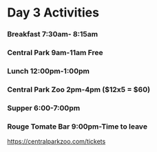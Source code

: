 # Day 3 Activities

### Breakfast 7:30am- 8:15am
### Central Park 9am-11am Free
### Lunch 12:00pm-1:00pm
### Central Park Zoo 2pm-4pm ($12x5 = $60)
### Supper 6:00-7:00pm
### Rouge Tomate Bar 9:00pm-Time to leave

https://centralparkzoo.com/tickets
